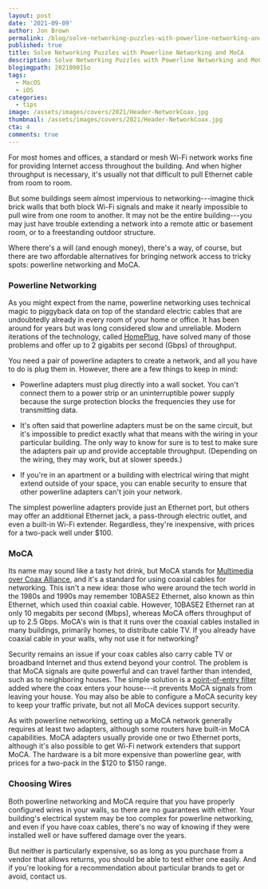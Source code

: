 ```yaml
---
layout: post
date: '2021-09-09'
author: Jon Brown
permalink: /blog/solve-networking-puzzles-with-powerline-networking-and-moca/
published: true
title: Solve Networking Puzzles with Powerline Networking and MoCA
description: Solve Networking Puzzles with Powerline Networking and MoCA
blogimgpath: 20210901So
tags:
  - MacOS
  - iOS
categories:
  - tips
image: /assets/images/covers/2021/Header-NetworkCoax.jpg
thumbnail: /assets/images/covers/2021/Header-NetworkCoax.jpg
cta: 4
comments: true
---
```

For most homes and offices, a standard or mesh Wi-Fi network works fine
for providing Internet access throughout the building. And when higher
throughput is necessary, it's usually not that difficult to pull
Ethernet cable from room to room.

But some buildings seem almost impervious to networking---imagine thick
brick walls that both block Wi-Fi signals and make it nearly impossible
to pull wire from one room to another. It may not be the entire
building---you may just have trouble extending a network into a remote
attic or basement room, or to a freestanding outdoor structure.

Where there's a will (and enough money), there's a way, of course, but
there are two affordable alternatives for bringing network access to
tricky spots: powerline networking and MoCA.​

### Powerline Networking

As you might expect from the name, powerline networking uses technical
magic to piggyback data on top of the standard electric cables that are
undoubtedly already in every room of your home or office. It has been
around for years but was long considered slow and unreliable. Modern
iterations of the technology, called
[HomePlug](https://en.wikipedia.org/wiki/HomePlug), have solved many of
those problems and offer up to 2 gigabits per second (Gbps) of
throughput.

You need a pair of powerline adapters to create a network, and all you
have to do is plug them in. However, there are a few things to keep in
mind:

-   Powerline adapters must plug directly into a wall socket. You can't
    connect them to a power strip or an uninterruptible power supply
    because the surge protection blocks the frequencies they use for
    transmitting data.

-   It's often said that powerline adapters must be on the same circuit,
    but it's impossible to predict exactly what that means with the
    wiring in your particular building. The only way to know for sure is
    to test to make sure the adapters pair up and provide acceptable
    throughput. (Depending on the wiring, they may work, but at slower
    speeds.)

-   If you're in an apartment or a building with electrical wiring that
    might extend outside of your space, you can enable security to
    ensure that other powerline adapters can't join your network.

The simplest powerline adapters provide just an Ethernet port, but
others may offer an additional Ethernet jack, a pass-through electric
outlet, and even a built-in Wi-Fi extender. Regardless, they're
inexpensive, with prices for a two-pack well under $100.​

### MoCA

Its name may sound like a tasty hot drink, but MoCA stands for
[Multimedia over Coax Alliance](http://www.mocalliance.org/), and it's a
standard for using coaxial cables for networking. This isn't a new idea:
those who were around the tech world in the 1980s and 1990s may remember
10BASE2 Ethernet, also known as thin Ethernet, which used thin coaxial
cable. However, 10BASE2 Ethernet ran at only 10 megabits per second
(Mbps), whereas MoCA offers throughput of up to 2.5 Gbps. MoCA's win is
that it runs over the coaxial cables installed in many buildings,
primarily homes, to distribute cable TV. If you already have coaxial
cable in your walls, why not use it for networking?

Security remains an issue if your coax cables also carry cable TV or
broadband Internet and thus extend beyond your control. The problem is
that MoCA signals are quite powerful and can travel farther than
intended, such as to neighboring houses. The simple solution is a
[point-of-entry
filter](https://us.hitrontech.com/learn/do-i-need-a-moca-filter-where-do-i-place-it/)
added where the coax enters your house---it prevents MoCA signals from
leaving your house. You may also be able to configure a MoCA security
key to keep your traffic private, but not all MoCA devices support
security.

As with powerline networking, setting up a MoCA network generally
requires at least two adapters, although some routers have built-in MoCA
capabilities. MoCA adapters usually provide one or two Ethernet ports,
although it's also possible to get Wi-Fi network extenders that support
MoCA. The hardware is a bit more expensive than powerline gear, with
prices for a two-pack in the $120 to $150 range.​

### Choosing Wires

Both powerline networking and MoCA require that you have properly
configured wires in your walls, so there are no guarantees with either.
Your building's electrical system may be too complex for powerline
networking, and even if you have coax cables, there's no way of knowing
if they were installed well or have suffered damage over the years.

But neither is particularly expensive, so as long as you purchase from a
vendor that allows returns, you should be able to test either one
easily. And if you're looking for a recommendation about particular
brands to get or avoid, contact us.